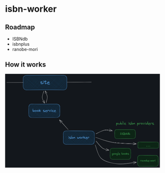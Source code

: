 # isbn-worker

## Roadmap

* ISBNdb
* isbnplus
* ranobe-mori

## How it works

![diagram](docs/isbn-worker-flow.png)
